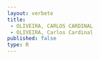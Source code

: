 ```yaml
---
layout: verbete
title:
 - OLIVEIRA, CARLOS CARDINAL
 - OLIVEIRA, Carlos Cardinal
published: false
type: R
---
```


